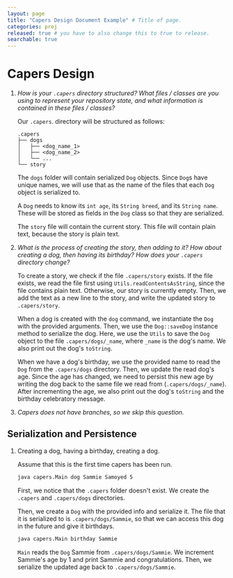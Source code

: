 ```yaml
---
layout: page
title: "Capers Design Document Example" # Title of page.
categories: proj
released: true # you have to also change this to true to release.
searchable: true
---
```


# Capers Design

1.  *How is your `.capers` directory structured? What files / classes are you
    using to represent your repository state, and what information is contained
    in these files / classes?*

    Our `.capers`. directory will be structured as follows:

    ```text
    .capers
    ├── dogs
    │   ├── <dog_name_1> 
    │   ├── <dog_name_2>
    │   └── ...
    └── story
    ```

    The `dogs` folder will contain serialized `Dog` objects. Since `Dog`s have
    unique names, we will use that as the name of the files that each `Dog`
    object is serialized to.

    A `Dog` needs to know its `int age`, its `String breed`, and its
    `String name`. These will be stored as fields in the `Dog` class so that
    they are serialized.

    The `story` file will contain the current story. This file will contain
    plain text, because the story is plain text.

2.  *What is the process of creating the story, then adding to it? How about
    creating a dog, then having its birthday? How does your `.capers` directory
    change?*

    To create a story, we check if the file `.capers/story` exists.
    If the file exists, we read the file
    first using `Utils.readContentsAsString`, since the file contains plain
    text. Otherwise, our story is currently empty.
    Then, we add the text as a new line to the story, and write the
    updated story to `.capers/story`.

    When a dog is created with the `dog` command, we instantiate the `Dog` with
    the provided arguments. Then, we use the `Dog::saveDog` instance method
    to serialize the dog. Here, we use the `Utils` to save the `Dog` object to
    the file `.capers/dogs/_name`, where `_name` is the dog's name. We also
    print out the dog's `toString`.

    When we have a dog's birthday, we use the provided name to read the `Dog`
    from the `.capers/dogs` directory. Then, we update the read dog's age.
    Since the age has changed, we need to persist this new age by writing the
    dog back to the same file we read from (`.capers/dogs/_name`). After
    incrementing the age, we also print out the dog's `toString` and the
    birthday celebratory message.

3.  *Capers does not have branches, so we skip this question.*

## Serialization and Persistence

1.  Creating a dog, having a birthday, creating a dog.

    Assume that this is the first time capers has been run.

    ```sh
    java capers.Main dog Sammie Samoyed 5
    ```

    First, we notice that the `.capers` folder doesn't exist. We create the
    `.capers` and `.capers/dogs` directories.

    Then, we create a `Dog` with the provided info and serialize it. The file
    that it is serialized to is `.capers/dogs/Sammie`, so that we can access
    this dog in the future and give it birthdays.

    ```sh
    java capers.Main birthday Sammie
    ```

    `Main` reads the `Dog` Sammie from `.capers/dogs/Sammie`. We increment
    Sammie's age by 1 and print Sammie and congratulations. Then, we serialize
    the updated age back to `.capers/dogs/Sammie`.

